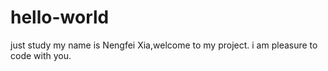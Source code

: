 # hello-world
just study
my name is Nengfei Xia,welcome to my project.
i am pleasure to code with you.

